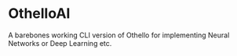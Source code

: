 # OthelloAI
A barebones working CLI version of Othello for implementing Neural Networks or Deep Learning etc.
